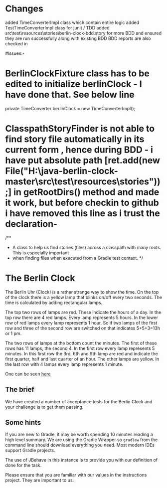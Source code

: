 # Changes

added TimeConverterImpl class which contain entire logic
added TestTimeConverterImpl class for junit / TDD
added src\test\resources\stories\berlin-clock-bdd.story for more BDD and ensured they are run successfully along with existing BDD
BDD reports are also checked in

#Issues:-

# BerlinClockFixture class has to be edited to initialize berlinClock - I have done that. See below line

private TimeConverter berlinClock = new TimeConverterImpl();

# ClasspathStoryFinder is not able to find story file automatically in its current form , hence during BDD - i have put absolute path [ret.add(new File("H:\\java-berlin-clock-master\\src\\test\\resources\\stories"));] in getRootDirs() method and made it work, but before checkin to github i have removed this line as i trust the declaration-
/**
 * A class to help us find stories (files) across a classpath with many roots.  This is especially important
 * when finding files when executed from a Gradle test context.
 */






# The Berlin Clock

The Berlin Uhr (Clock) is a rather strange way to show the time. On the top of the clock there is a yellow lamp that
blinks on/off every two seconds. The time is calculated by adding rectangular lamps.
 
The top two rows of lamps are red. These indicate the hours of a day. In the top row there are 4 red lamps. Every lamp
represents 5 hours. In the lower row of red lamps every lamp represents 1 hour. So if two lamps of the first row and
three of the second row are switched on that indicates 5+5+3=13h or 1 pm.
 
The two rows of lamps at the bottom count the minutes. The first of these rows has 11 lamps, the second 4. In the
first row every lamp represents 5 minutes. In this first row the 3rd, 6th and 9th lamp are red and indicate the first
quarter, half and last quarter of an hour. The other lamps are yellow. In the last row with 4 lamps every lamp
represents 1 minute.

One can be seen [here](http://uniqueclocks.co.uk/media/berlin~clock.jpg~1.gif)

## The brief

We have created a number of acceptance tests for the Berlin Clock and your challenge is to get them passing.

## Some hints
If you are new to Gradle, it may be worth spending 10 minutes reading a high level summary.  We are using the Gradle
Wrapper so `gradlew` from the command line should download everything you need.  Most modern IDEs support Gradle projects.

The use of JBehave in this instance is to provide you with our definition of done for the task.

Please ensure that you are familiar with our values in the instructions project.  They are important to us.